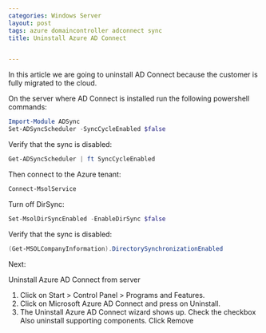 ```yaml
---
categories: Windows Server
layout: post
tags: azure domaincontroller adconnect sync
title: Uninstall Azure AD Connect


---
```


In this article we are going to uninstall AD Connect because the customer is fully migrated to the cloud.

On the server where AD Connect is installed run the following powershell commands:

```powershell
Import-Module ADSync
Set-ADSyncScheduler -SyncCycleEnabled $false
```

Verify that the sync is disabled:

```powershell
Get-ADSyncScheduler | ft SyncCycleEnabled
```

Then connect to the Azure tenant:


```powershell
Connect-MsolService
```

Turn off DirSync:

```powershell
Set-MsolDirSyncEnabled -EnableDirSync $false
```

Verify that the sync is disabled:

```powershell
(Get-MSOLCompanyInformation).DirectorySynchronizationEnabled
```

Next:

Uninstall Azure AD Connect from server

1. Click on Start > Control Panel > Programs and Features.
2. Click on Microsoft Azure AD Connect and press on Uninstall.
3. The Uninstall Azure AD Connect wizard shows up. Check the checkbox Also uninstall supporting components. Click Remove